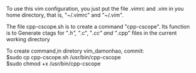 To use this vim configuration, you just put the file .vimrc and .vim in you home directory,
that is, "~/.vimrc" and "~/.vim".<br />

The file cpp-cscope.sh is to create a command "cpp-cscope". Its function is to 
Generate ctags for "*.h", "*.c", "*.cc" and "*.cpp" files in the current working directory <br />

To create command,in diretory vim_damonhao, commit: <br /> 
$sudo cp cpp-cscope.sh /usr/bin/cpp-cscope <br />
$sudo chmod +x /usr/bin/cpp-cscope <br />

